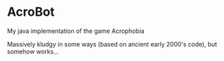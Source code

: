 # AcroBot
My java implementation of the game Acrophobia

Massively kludgy in some ways (based on ancient early 2000's code), but somehow works...
